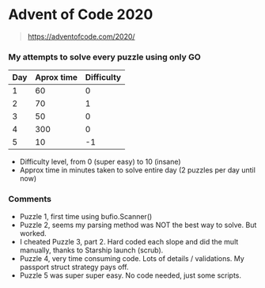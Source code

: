 # Advent of Code 2020
> https://adventofcode.com/2020/

### My attempts to solve every puzzle using only GO
| Day | Aprox time | Difficulty |
| --- | ---------- | ---------- |
| 1 | 60 | 0 |
| 2 | 70 | 1 |
| 3 | 50 | 0 |
| 4 | 300 | 0 |
| 5 | 10 | -1 |

 - Difficulty level, from 0 (super easy) to 10 (insane)
 - Approx time in minutes taken to solve entire day (2 puzzles per day until now)

### Comments
 - Puzzle 1, first time using bufio.Scanner()
 - Puzzle 2, seems my parsing method was NOT the best way to solve. But worked.
 - I cheated Puzzle 3, part 2. Hard coded each slope and did the mult manually, thanks to Starship launch (scrub).
 - Puzzle 4, very time consuming code. Lots of details / validations. My passport struct strategy pays off.
 - Puzzle 5 was super super easy. No code needed, just some scripts.